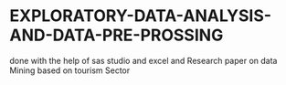 # EXPLORATORY-DATA-ANALYSIS-AND-DATA-PRE-PROSSING 
done with the help of sas studio and excel and
Research paper on data Mining based on tourism Sector
